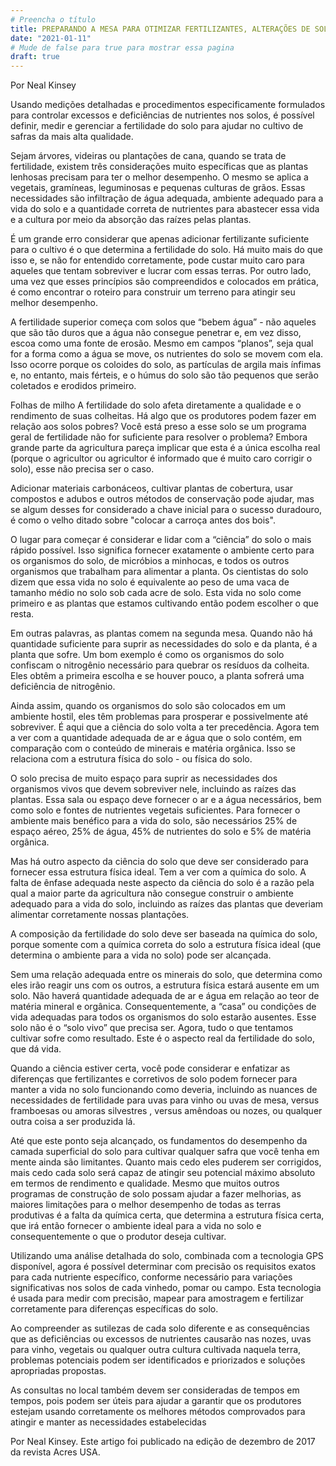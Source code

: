 ```yaml
---
# Preencha o título
title: PREPARANDO A MESA PARA OTIMIZAR FERTILIZANTES, ALTERAÇÕES DE SOLO.
date: "2021-01-11"
# Mude de false para true para mostrar essa pagina
draft: true
---
```

 

Por Neal Kinsey

Usando medições detalhadas e procedimentos especificamente formulados para controlar excessos e deficiências de nutrientes nos solos, é possível definir, medir e gerenciar a fertilidade do solo para ajudar no cultivo de safras da mais alta qualidade.


Sejam árvores, videiras ou plantações de cana, quando se trata de fertilidade, existem três considerações muito específicas que as plantas lenhosas precisam para ter o melhor desempenho. O mesmo se aplica a vegetais, gramíneas, leguminosas e pequenas culturas de grãos. Essas necessidades são infiltração de água adequada, ambiente adequado para a vida do solo e a quantidade correta de nutrientes para abastecer essa vida e a cultura por meio da absorção das raízes pelas plantas.

É um grande erro considerar que apenas adicionar fertilizante suficiente para o cultivo é o que determina a fertilidade do solo. Há muito mais do que isso e, se não for entendido corretamente, pode custar muito caro para aqueles que tentam sobreviver e lucrar com essas terras. Por outro lado, uma vez que esses princípios são compreendidos e colocados em prática, é como encontrar o roteiro para construir um terreno para atingir seu melhor desempenho.

A fertilidade superior começa com solos que “bebem água” - não aqueles que são tão duros que a água não consegue penetrar e, em vez disso, escoa como uma fonte de erosão. Mesmo em campos “planos”, seja qual for a forma como a água se move, os nutrientes do solo se movem com ela. Isso ocorre porque os coloides do solo, as partículas de argila mais ínfimas e, no entanto, mais férteis, e o húmus do solo são tão pequenos que serão coletados e erodidos primeiro.

Folhas de milho
A fertilidade do solo afeta diretamente a qualidade e o rendimento de suas colheitas.
Há algo que os produtores podem fazer em relação aos solos pobres? Você está preso a esse solo se um programa geral de fertilidade não for suficiente para resolver o problema? Embora grande parte da agricultura pareça implicar que esta é a única escolha real (porque o agricultor ou agricultor é informado que é muito caro corrigir o solo), esse não precisa ser o caso.

Adicionar materiais carbonáceos, cultivar plantas de cobertura, usar compostos e adubos e outros métodos de conservação pode ajudar, mas se algum desses for considerado a chave inicial para o sucesso duradouro, é como o velho ditado sobre "colocar a carroça antes dos bois".

O lugar para começar é considerar e lidar com a “ciência” do solo o mais rápido possível. Isso significa fornecer exatamente o ambiente certo para os organismos do solo, de micróbios a minhocas, e todos os outros organismos que trabalham para alimentar a planta. Os cientistas do solo dizem que essa vida no solo é equivalente ao peso de uma vaca de tamanho médio no solo sob cada acre de solo. Esta vida no solo come primeiro e as plantas que estamos cultivando então podem escolher o que resta.

Em outras palavras, as plantas comem na segunda mesa. Quando não há quantidade suficiente para suprir as necessidades do solo e da planta, é a planta que sofre. Um bom exemplo é como os organismos do solo confiscam o nitrogênio necessário para quebrar os resíduos da colheita. Eles obtêm a primeira escolha e se houver pouco, a planta sofrerá uma deficiência de nitrogênio.

Ainda assim, quando os organismos do solo são colocados em um ambiente hostil, eles têm problemas para prosperar e possivelmente até sobreviver. É aqui que a ciência do solo volta a ter precedência. Agora tem a ver com a quantidade adequada de ar e água que o solo contém, em comparação com o conteúdo de minerais e matéria orgânica. Isso se relaciona com a estrutura física do solo - ou física do solo.

O solo precisa de muito espaço para suprir as necessidades dos organismos vivos que devem sobreviver nele, incluindo as raízes das plantas. Essa sala ou espaço deve fornecer o ar e a água necessários, bem como solo e fontes de nutrientes vegetais suficientes. Para fornecer o ambiente mais benéfico para a vida do solo, são necessários 25% de espaço aéreo, 25% de água, 45% de nutrientes do solo e 5% de matéria orgânica.

Mas há outro aspecto da ciência do solo que deve ser considerado para fornecer essa estrutura física ideal. Tem a ver com a química do solo. A falta de ênfase adequada neste aspecto da ciência do solo é a razão pela qual a maior parte da agricultura não consegue construir o ambiente adequado para a vida do solo, incluindo as raízes das plantas que deveriam alimentar corretamente nossas plantações.

A composição da fertilidade do solo deve ser baseada na química do solo, porque somente com a química correta do solo a estrutura física ideal (que determina o ambiente para a vida no solo) pode ser alcançada.

Sem uma relação adequada entre os minerais do solo, que determina como eles irão reagir uns com os outros, a estrutura física estará ausente em um solo. Não haverá quantidade adequada de ar e água em relação ao teor de matéria mineral e orgânica. Consequentemente, a “casa” ou condições de vida adequadas para todos os organismos do solo estarão ausentes. Esse solo não é o “solo vivo” que precisa ser. Agora, tudo o que tentamos cultivar sofre como resultado. Este é o aspecto real da fertilidade do solo, que dá vida.

Quando a ciência estiver certa, você pode considerar e enfatizar as diferenças que fertilizantes e corretivos de solo podem fornecer para manter a vida no solo funcionando como deveria, incluindo as nuances de necessidades de fertilidade para uvas para vinho ou uvas de mesa, versus framboesas ou amoras silvestres , versus amêndoas ou nozes, ou qualquer outra coisa a ser produzida lá.

Até que este ponto seja alcançado, os fundamentos do desempenho da camada superficial do solo para cultivar qualquer safra que você tenha em mente ainda são limitantes. Quanto mais cedo eles puderem ser corrigidos, mais cedo cada solo será capaz de atingir seu potencial máximo absoluto em termos de rendimento e qualidade. Mesmo que muitos outros programas de construção de solo possam ajudar a fazer melhorias, as maiores limitações para o melhor desempenho de todas as terras produtivas é a falta da química certa, que determina a estrutura física certa, que irá então fornecer o ambiente ideal para a vida no solo e consequentemente o que o produtor deseja cultivar.

Utilizando uma análise detalhada do solo, combinada com a tecnologia GPS disponível, agora é possível determinar com precisão os requisitos exatos para cada nutriente específico, conforme necessário para variações significativas nos solos de cada vinhedo, pomar ou campo. Esta tecnologia é usada para medir com precisão, mapear para amostragem e fertilizar corretamente para diferenças específicas do solo.

Ao compreender as sutilezas de cada solo diferente e as consequências que as deficiências ou excessos de nutrientes causarão nas nozes, uvas para vinho, vegetais ou qualquer outra cultura cultivada naquela terra, problemas potenciais podem ser identificados e priorizados e soluções apropriadas propostas.

As consultas no local também devem ser consideradas de tempos em tempos, pois podem ser úteis para ajudar a garantir que os produtores estejam usando corretamente os melhores métodos comprovados para atingir e manter as necessidades estabelecidas

Por Neal Kinsey. Este artigo foi publicado na edição de dezembro de 2017 da  revista Acres  USA.
